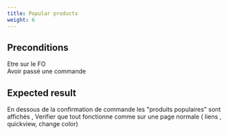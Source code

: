 ```yaml
---
title: Popular products
weight: 6
---
```


## Preconditions

Etre sur le FO\
Avoir passé une commande
## Expected result

En dessous de la confirmation de commande les "produits populaires" sont affichés , Verifier que tout fonctionne comme sur une page normale ( liens , quickview, change color)

